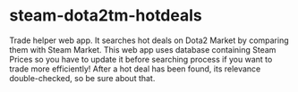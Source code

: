# steam-dota2tm-hotdeals
 Trade helper web app. It searches hot deals on Dota2 Market by comparing them with Steam Market. This web app uses database containing Steam Prices so you have to update it before searching process if you want to trade more efficiently! After a hot deal has been found, its relevance double-checked, so be sure about that.
